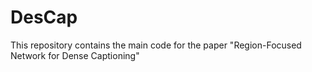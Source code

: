 # DesCap
This repository contains the main code for the paper "Region-Focused Network for Dense Captioning"
